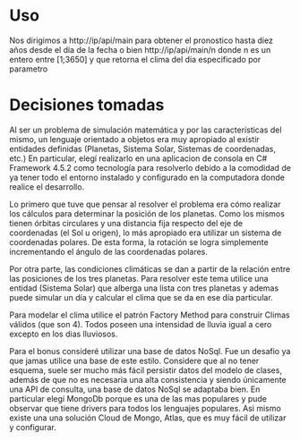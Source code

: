 # Uso
Nos dirigimos a http://ip/api/main para obtener el pronostico hasta diez años desde el dia de la fecha o bien http://ip/api/main/n donde n es un entero entre [1;3650] y que retorna el clima del dia especificado por parametro
 
 # Decisiones tomadas
Al ser un problema de simulación matemática y por las características del mismo, un lenguaje orientado a objetos era muy apropiado al existir entidades definidas (Planetas, Sistema Solar, Sistemas de coordenadas, etc.)
En particular, elegí realizarlo en una aplicacion de consola en C# Framework 4.5.2 como tecnología para resolverlo debido a la comodidad de ya tener todo el entorno instalado y configurado en la computadora donde realice el desarrollo.


Lo primero que tuve que pensar al resolver el problema era cómo realizar los cálculos para determinar la posición de los planetas. 
Como los mismos tienen órbitas circulares y una distancia fija respecto del eje de coordenadas (el Sol u origen), lo más apropiado 
era utilizar un sistema de coordenadas polares. De esta forma, la rotación se logra simplemente incrementando el ángulo de las 
coordenadas polares.

Por otra parte, las condiciones climáticas se dan a partir de la relación entre las posiciones de los tres planetas. Para resolver este 
tema utilice una entidad (Sistema Solar) que alberga una lista con tres planetas y ademas puede simular un día y calcular el clima que se 
da en ese día particular.

Para modelar el clima utilice el patrón Factory Method para construir Climas válidos (que son 4). Todos poseen una intensidad de lluvia igual a cero
excepto en los dias lluviosos.


Para el bonus consideré utilizar una base de datos NoSql. Fue un desafio ya que jamas utilice una base de este estilo. Considere que al 
no tener esquema, suele ser mucho más fácil persistir datos del modelo de clases, además de que no es necesaria una alta consistencia y 
siendo únicamente una API de consulta, una base de datos NoSql se adaptaba bien.
En particular elegí MongoDb porque es una de las mas populares y pude observar que tiene drivers para todos los lenguajes populares. 
Asi mismo existe una una solución Cloud de Mongo, Atlas, que es muy fácil de utilizar y configurar.
